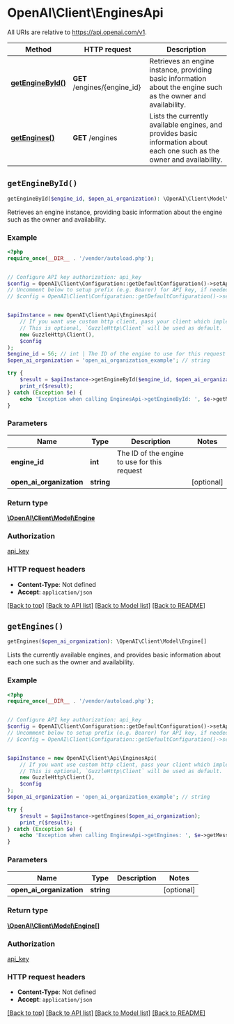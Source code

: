 # OpenAI\Client\EnginesApi

All URIs are relative to https://api.openai.com/v1.

Method | HTTP request | Description
------------- | ------------- | -------------
[**getEngineById()**](EnginesApi.md#getEngineById) | **GET** /engines/{engine_id} | Retrieves an engine instance, providing basic information about the engine such as the owner and availability.
[**getEngines()**](EnginesApi.md#getEngines) | **GET** /engines | Lists the currently available engines, and provides basic information about each one such as the owner and availability.


## `getEngineById()`

```php
getEngineById($engine_id, $open_ai_organization): \OpenAI\Client\Model\Engine
```

Retrieves an engine instance, providing basic information about the engine such as the owner and availability.

### Example

```php
<?php
require_once(__DIR__ . '/vendor/autoload.php');


// Configure API key authorization: api_key
$config = OpenAI\Client\Configuration::getDefaultConfiguration()->setApiKey('Authorization', 'YOUR_API_KEY');
// Uncomment below to setup prefix (e.g. Bearer) for API key, if needed
// $config = OpenAI\Client\Configuration::getDefaultConfiguration()->setApiKeyPrefix('Authorization', 'Bearer');


$apiInstance = new OpenAI\Client\Api\EnginesApi(
    // If you want use custom http client, pass your client which implements `GuzzleHttp\ClientInterface`.
    // This is optional, `GuzzleHttp\Client` will be used as default.
    new GuzzleHttp\Client(),
    $config
);
$engine_id = 56; // int | The ID of the engine to use for this request
$open_ai_organization = 'open_ai_organization_example'; // string

try {
    $result = $apiInstance->getEngineById($engine_id, $open_ai_organization);
    print_r($result);
} catch (Exception $e) {
    echo 'Exception when calling EnginesApi->getEngineById: ', $e->getMessage(), PHP_EOL;
}
```

### Parameters

Name | Type | Description  | Notes
------------- | ------------- | ------------- | -------------
 **engine_id** | **int**| The ID of the engine to use for this request |
 **open_ai_organization** | **string**|  | [optional]

### Return type

[**\OpenAI\Client\Model\Engine**](../Model/Engine.md)

### Authorization

[api_key](../../README.md#api_key)

### HTTP request headers

- **Content-Type**: Not defined
- **Accept**: `application/json`

[[Back to top]](#) [[Back to API list]](../../README.md#endpoints)
[[Back to Model list]](../../README.md#models)
[[Back to README]](../../README.md)

## `getEngines()`

```php
getEngines($open_ai_organization): \OpenAI\Client\Model\Engine[]
```

Lists the currently available engines, and provides basic information about each one such as the owner and availability.

### Example

```php
<?php
require_once(__DIR__ . '/vendor/autoload.php');


// Configure API key authorization: api_key
$config = OpenAI\Client\Configuration::getDefaultConfiguration()->setApiKey('Authorization', 'YOUR_API_KEY');
// Uncomment below to setup prefix (e.g. Bearer) for API key, if needed
// $config = OpenAI\Client\Configuration::getDefaultConfiguration()->setApiKeyPrefix('Authorization', 'Bearer');


$apiInstance = new OpenAI\Client\Api\EnginesApi(
    // If you want use custom http client, pass your client which implements `GuzzleHttp\ClientInterface`.
    // This is optional, `GuzzleHttp\Client` will be used as default.
    new GuzzleHttp\Client(),
    $config
);
$open_ai_organization = 'open_ai_organization_example'; // string

try {
    $result = $apiInstance->getEngines($open_ai_organization);
    print_r($result);
} catch (Exception $e) {
    echo 'Exception when calling EnginesApi->getEngines: ', $e->getMessage(), PHP_EOL;
}
```

### Parameters

Name | Type | Description  | Notes
------------- | ------------- | ------------- | -------------
 **open_ai_organization** | **string**|  | [optional]

### Return type

[**\OpenAI\Client\Model\Engine[]**](../Model/Engine.md)

### Authorization

[api_key](../../README.md#api_key)

### HTTP request headers

- **Content-Type**: Not defined
- **Accept**: `application/json`

[[Back to top]](#) [[Back to API list]](../../README.md#endpoints)
[[Back to Model list]](../../README.md#models)
[[Back to README]](../../README.md)
